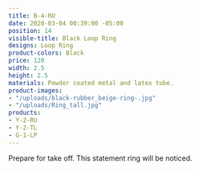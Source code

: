 ```yaml
---
title: B-4-RU
date: 2020-03-04 00:39:00 -05:00
position: 14
visible-title: Black Loop Ring
designs: Loop Ring
product-colors: Black
price: 120
width: 2.5
height: 2.5
materials: Powder coated metal and latex tube.
product-images:
- "/uploads/black-rubber_beige-ring-.jpg"
- "/uploads/Ring_tall.jpg"
products:
- Y-2-RU
- Y-2-TL
- G-1-LP
---
```


Prepare for take off. This statement ring will be noticed.
